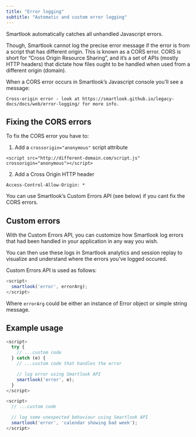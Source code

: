 ```yaml
---
title: "Error logging"
subtitle: "Automatic and custom error logging"
---
```


Smartlook automatically catches all unhandled Javascript errors.

Though, Smartlook cannot log the precise error message if the error is from a script that has different origin. This is known as a CORS error.
CORS is short for “Cross Origin Resource Sharing”, and it’s a set of APIs (mostly HTTP headers) that dictate how files ought to be handled when used from a different origin (domain).

When a CORS error occurs in Smartlook’s Javascript console you’ll see a message:

`Cross-origin error - look at https://smartlook.github.io/legacy-docs/docs/web/error-logging/ for more info.`


## Fixing the CORS errors

To fix the CORS error you have to:

1) Add a `crossorigin="anonymous"` script attribute
```
<script src="http://different-domain.com/script.js" crossorigin="anonymous"></script>
```

2) Add a Cross Origin HTTP header
```
Access-Control-Allow-Origin: *
```

You can use Smartlook’s Custom Errors API (see below) if you cant fix the CORS errors.

## Custom errors

With the Custom Errors API, you can customize how Smartlook log errors that had been handled in your application in any way you wish.

You can then use these logs in Smartlook analytics and session replay to visualize and understand where the errors you’ve logged occured.

Custom Errors API is used as follows:

```js
<script>
  smartlook('error', errorArg);
</script>
```

Where `errorArg` could be either an instance of Error object or simple string message.


## Example usage

```js
<script>
  try {
    // ...custom code
  } catch (e) {
    // ...custom code that handles the error

    // log error using Smartlook API
    smartlook('error', e);
  }
</script>
```

```js
<script>
  // ...custom code

  // log some unexpected behaviour using Smartlook API
  smartlook('error', 'calendar showing bad week');
</script>
```
